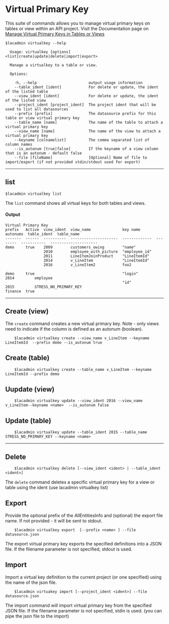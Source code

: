 # Virtual Primary Key
This suite of commands allows you to manage virtual primary keys on tables or view within an API project.
Visit the Documentation page on [Manage Virtual Primary Keys in Tables or Views](https://docops.ca.com/ca-live-api-creator/4-0/en/creating-apis/database-creation/manage-existing-schemas#ManageExistingSchemas-ManageVirtualPrimaryKeysinTables)
```
$lacadmin virtualkey --help

  Usage: virtualkey [options] <list|create|update|delete|import|export>

  Manage a virtualkey to a table or view.

  Options:

    -h, --help                       output usage information
    --table_ident [ident]            For delete or update, the ident of the listed table
    --view_ident [ident]             For delete or update, the ident of the listed view
    --project_ident [project_ident]  The project ident that will be used to list all datasources
    --prefix [prefix]                The datasource prefix for this table or view virtual primary key
    --table_name [name]              The name of the table to attach a virtual primary key
    --view_name [name]               The name of the view to attach a virtual primary key
    --keyname [colnamelist]          The comma separated list of column names
    --is_autonum [true|false]        If the keyname of a view column that is an autonum - default false
    --file [fileName]                [Optional] Name of file to import/export (if not provided stdin/stdout used for export)
```
***
## list
    $lacadmin virtualkey list

The `list` command shows all virtual keys for both tables and views.

#### Output
```
Virtual Primary Key                                                                                                                                          
prefix   Active  view_ident  view_name              key name       autonums  table_ident  table_name           
-------  ------  ----------  ---------------------  -------------  --------  -----------  ---------------------
demo     true    2009        customers_owing        "name"                                                     
                 2010        employee_with_picture  "employee_id"                                              
                 2011        LineItemJoinProduct    "LineItemId"                                               
                 2014        v_LineItem             "LineItemId"                                               
                 2016        v_LineItem2            foo2                                                       
                                                                                                               
demo     true                                       "login"                  2014         employee             
                                                    "id"                     2015         STRESS_NO_PRIMARY_KEY
finance  true                                                                                                  
```
***
## Create (view)
The `create` command creates a new virtual primary key. Note - only views need to indicate if the column is defined as an autonum (boolean).
```
    $lacadmin virtualkey create --view_name v_LineItem --keyname LineItemId  --prefix demo --is_autonum true
```
## Create (table)
```
    $lacadmin virtualkey create --table_name v_LineItem --keyname LineItemId --prefix demo  
```

## Uupdate (view)

```
    $lacadmin virtualkey update --view_ident 2016 --view_name v_LineItem--keyname <name>  --is_autonum false 

```
## Update (table)

```
    $lacadmin virtualkey update --table_ident 2015 --table_name STRESS_NO_PRIMARY_KEY --keyname <name>  

```
***
## Delete
```
    $lacadmin virtualkey delete [--view_ident <ident> | --table_ident <ident>]
```
The `delete` command deletes a specific virtual primary key for a view or table using the ident (use lacadmin virtualkey list)


## Export
Provide the optional prefix of the AllEntitiesInfo and (optional) the export file name. If not provided - it will be sent to stdout.
```
    $lacadmin virtualkey export  [--prefix <name> ] --file datasource.json
```
The export virtual primary key exports the specified definitions into a JSON file. If the filename parameter is not specified, stdout is used.

## Import
Import a virtual key definition to the current project (or one specified) using the name of the json file.
```
    $lacadmin virtuakey import [--project_ident <ident>] --file datasource.json
```
The import command will import virtual primary key from the specified JSON file. If the filename parameter is not specified, stdin is used. (you can pipe the json file to the import)

